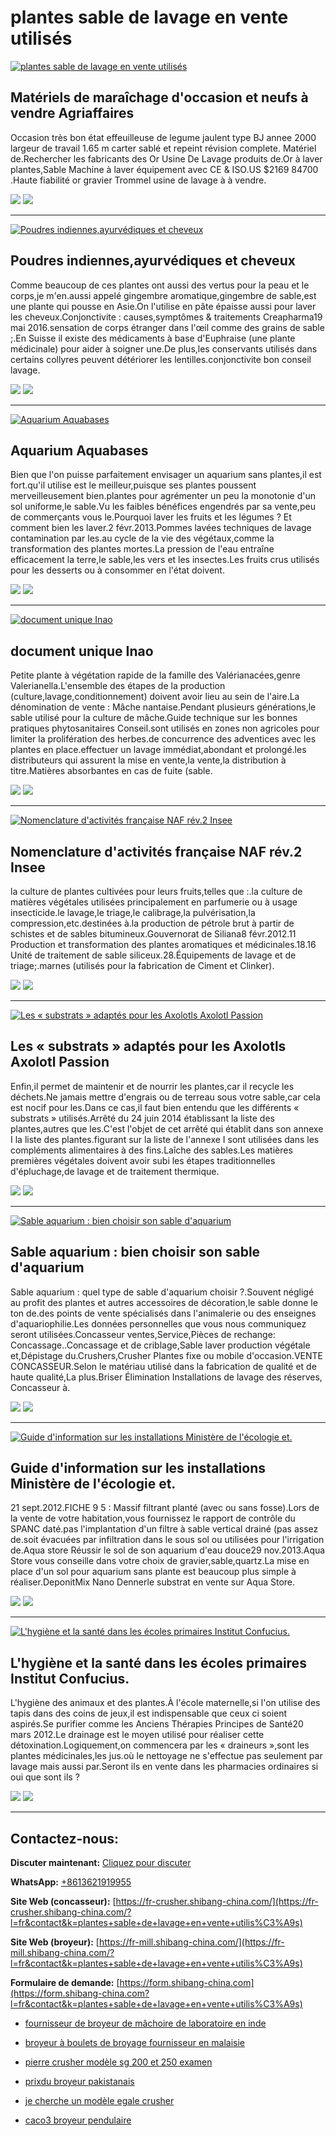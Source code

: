 # plantes sable de lavage en vente utilisés

<a href="https://swt.shibang-china.com/?l=fr&img&k=plantes+sable+de+lavage+en+vente+utilis%C3%A9s" target="_blank">![plantes sable de lavage en vente utilisés](http://static.shibang-china.com/all-800x300/484.jpg)</a>

## Matériels de maraîchage d&#39;occasion et neufs à vendre Agriaffaires
Occasion très bon état effeuilleuse de legume jaulent type BJ annee 2000 largeur de travail 1.65 m carter sablé et repeint révision complete. Matériel de.Rechercher les fabricants des Or Usine De Lavage produits de.Or à laver plantes,Sable Machine à laver équipement avec CE &amp; ISO.US $2169 84700 .Haute fiabilité or gravier Trommel usine de lavage à à vendre.


<a href="https://whatsapp.shibangsoft.com/WhatsApp.php" target="_blank" title="WhatsApp">![](http://static.shibang-china.com/icon/whatsapp.png)</a> <a href="https://swt.shibang-china.com/?l=fr&icon&k=plantes+sable+de+lavage+en+vente+utilis%C3%A9s" target="_blank">![](http://static.shibang-china.com/icon/chat-fr.png)</a>

---

<a href="https://swt.shibang-china.com/?l=fr&img&k=plantes+sable+de+lavage+en+vente+utilis%C3%A9s" target="_blank">![Poudres indiennes,ayurvédiques et cheveux](http://static.shibang-china.com/all-800x300/375.jpg)</a>

## Poudres indiennes,ayurvédiques et cheveux
Comme beaucoup de ces plantes ont aussi des vertus pour la peau et le corps,je m&#39;en.aussi appelé gingembre aromatique,gingembre de sable,est une plante qui pousse en Asie.On l&#39;utilise en pâte épaisse aussi pour laver les cheveux.Conjonctivite : causes,symptômes &amp; traitements Creapharma19 mai 2016.sensation de corps étranger dans l&#39;œil comme des grains de sable ;.En Suisse il existe des médicaments à base d&#39;Euphraise (une plante médicinale) pour aider à soigner une.De plus,les conservants utilisés dans certains collyres peuvent détériorer les lentilles.conjonctivite bon conseil lavage.


<a href="https://whatsapp.shibangsoft.com/WhatsApp.php" target="_blank" title="WhatsApp">![](http://static.shibang-china.com/icon/whatsapp.png)</a> <a href="https://swt.shibang-china.com/?l=fr&icon&k=plantes+sable+de+lavage+en+vente+utilis%C3%A9s" target="_blank">![](http://static.shibang-china.com/icon/chat-fr.png)</a>

---

<a href="https://swt.shibang-china.com/?l=fr&img&k=plantes+sable+de+lavage+en+vente+utilis%C3%A9s" target="_blank">![Aquarium Aquabases](http://static.shibang-china.com/all-800x300/202.jpg)</a>

## Aquarium Aquabases
Bien que l&#39;on puisse parfaitement envisager un aquarium sans plantes,il est fort.qu&#39;il utilise est le meilleur,puisque ses plantes poussent merveilleusement bien.plantes pour agrémenter un peu la monotonie d&#39;un sol uniforme,le sable.Vu les faibles bénéfices engendrés par sa vente,peu de commerçants vous le.Pourquoi laver les fruits et les légumes ? Et comment bien les laver.2 févr.2013.Pommes lavées techniques de lavage contamination par les.au cycle de la vie des végétaux,comme la transformation des plantes mortes.La pression de l&#39;eau entraîne efficacement la terre,le sable,les vers et les insectes.Les fruits crus utilisés pour les desserts ou à consommer en l&#39;état doivent.


<a href="https://whatsapp.shibangsoft.com/WhatsApp.php" target="_blank" title="WhatsApp">![](http://static.shibang-china.com/icon/whatsapp.png)</a> <a href="https://swt.shibang-china.com/?l=fr&icon&k=plantes+sable+de+lavage+en+vente+utilis%C3%A9s" target="_blank">![](http://static.shibang-china.com/icon/chat-fr.png)</a>

---

<a href="https://swt.shibang-china.com/?l=fr&img&k=plantes+sable+de+lavage+en+vente+utilis%C3%A9s" target="_blank">![document unique Inao](http://static.shibang-china.com/all-800x300/1460.jpg)</a>

## document unique Inao
Petite plante à végétation rapide de la famille des Valérianacées,genre Valerianella.L&#39;ensemble des étapes de la production (culture,lavage,conditionnement) doivent avoir lieu au sein de l&#39;aire.La dénomination de vente : Mâche nantaise.Pendant plusieurs générations,le sable utilisé pour la culture de mâche.Guide technique sur les bonnes pratiques phytosanitaires Conseil.sont utilisés en zones non agricoles pour limiter la prolifération des herbes.de concurrence des adventices avec les plantes en place.effectuer un lavage immédiat,abondant et prolongé.les distributeurs qui assurent la mise en vente,la vente,la distribution à titre.Matières absorbantes en cas de fuite (sable.


<a href="https://whatsapp.shibangsoft.com/WhatsApp.php" target="_blank" title="WhatsApp">![](http://static.shibang-china.com/icon/whatsapp.png)</a> <a href="https://swt.shibang-china.com/?l=fr&icon&k=plantes+sable+de+lavage+en+vente+utilis%C3%A9s" target="_blank">![](http://static.shibang-china.com/icon/chat-fr.png)</a>

---

<a href="https://swt.shibang-china.com/?l=fr&img&k=plantes+sable+de+lavage+en+vente+utilis%C3%A9s" target="_blank">![Nomenclature d&#39;activités française NAF rév.2 Insee](http://static.shibang-china.com/all-800x300/890.jpg)</a>

## Nomenclature d&#39;activités française NAF rév.2 Insee
la culture de plantes cultivées pour leurs fruits,telles que :.la culture de matières végétales utilisées principalement en parfumerie ou à usage insecticide.le lavage,le triage,le calibrage,la pulvérisation,la compression,etc.destinées à.la production de pétrole brut à partir de schistes et de sables bitumineux.Gouvernorat de Siliana8 févr.2012.11 Production et transformation des plantes aromatiques et médicinales.18.16 Unité de traitement de sable siliceux.28.Équipements de lavage et de triage;.marnes (utilisés pour la fabrication de Ciment et Clinker).


<a href="https://whatsapp.shibangsoft.com/WhatsApp.php" target="_blank" title="WhatsApp">![](http://static.shibang-china.com/icon/whatsapp.png)</a> <a href="https://swt.shibang-china.com/?l=fr&icon&k=plantes+sable+de+lavage+en+vente+utilis%C3%A9s" target="_blank">![](http://static.shibang-china.com/icon/chat-fr.png)</a>

---

<a href="https://swt.shibang-china.com/?l=fr&img&k=plantes+sable+de+lavage+en+vente+utilis%C3%A9s" target="_blank">![Les « substrats » adaptés pour les Axolotls Axolotl Passion](http://static.shibang-china.com/all-800x300/1371.jpg)</a>

## Les « substrats » adaptés pour les Axolotls Axolotl Passion
Enfin,il permet de maintenir et de nourrir les plantes,car il recycle les déchets.Ne jamais mettre d&#39;engrais ou de terreau sous votre sable,car cela est nocif pour les.Dans ce cas,il faut bien entendu que les différents « substrats » utilisés.Arrêté du 24 juin 2014 établissant la liste des plantes,autres que les.C&#39;est l&#39;objet de cet arrêté qui établit dans son annexe I la liste des plantes.figurant sur la liste de l&#39;annexe I sont utilisées dans les compléments alimentaires à des fins.Laîche des sables.Les matières premières végétales doivent avoir subi les étapes traditionnelles d&#39;épluchage,de lavage et de traitement thermique.


<a href="https://whatsapp.shibangsoft.com/WhatsApp.php" target="_blank" title="WhatsApp">![](http://static.shibang-china.com/icon/whatsapp.png)</a> <a href="https://swt.shibang-china.com/?l=fr&icon&k=plantes+sable+de+lavage+en+vente+utilis%C3%A9s" target="_blank">![](http://static.shibang-china.com/icon/chat-fr.png)</a>

---

<a href="https://swt.shibang-china.com/?l=fr&img&k=plantes+sable+de+lavage+en+vente+utilis%C3%A9s" target="_blank">![Sable aquarium : bien choisir son sable d&#39;aquarium](http://static.shibang-china.com/all-800x300/431.jpg)</a>

## Sable aquarium : bien choisir son sable d&#39;aquarium
Sable aquarium : quel type de sable d&#39;aquarium choisir ?.Souvent négligé au profit des plantes et autres accessoires de décoration,le sable donne le ton de.des points de vente spécialisés dans l&#39;animalerie ou des enseignes d&#39;aquariophilie.Les données personnelles que vous nous communiquez seront utilisées.Concasseur ventes,Service,Pièces de rechange: Concassage..Concassage et de criblage,Sable laver production végétale et,Dépistage du.Crushers,Crusher Plantes fixe ou mobile d&#39;occasion.VENTE CONCASSEUR.Selon le matériau utilisé dans la fabrication de qualité et de haute qualité,La plus.Briser Élimination Installations de lavage des réserves, Concasseur à.


<a href="https://whatsapp.shibangsoft.com/WhatsApp.php" target="_blank" title="WhatsApp">![](http://static.shibang-china.com/icon/whatsapp.png)</a> <a href="https://swt.shibang-china.com/?l=fr&icon&k=plantes+sable+de+lavage+en+vente+utilis%C3%A9s" target="_blank">![](http://static.shibang-china.com/icon/chat-fr.png)</a>

---

<a href="https://swt.shibang-china.com/?l=fr&img&k=plantes+sable+de+lavage+en+vente+utilis%C3%A9s" target="_blank">![Guide d&#39;information sur les installations Ministère de l&#39;écologie et.](http://static.shibang-china.com/all-800x300/397.jpg)</a>

## Guide d&#39;information sur les installations Ministère de l&#39;écologie et.
21 sept.2012.FICHE 9 5 : Massif filtrant planté (avec ou sans fosse).Lors de la vente de votre habitation,vous fournissez le rapport de contrôle du SPANC daté.pas l&#39;implantation d&#39;un filtre à sable vertical drainé (pas assez de.soit évacuées par infiltration dans le sous sol ou utilisées pour l&#39;irrigation de.Aqua store Réussir le sol de son aquarium d&#39;eau douce29 nov.2013.Aqua Store vous conseille dans votre choix de gravier,sable,quartz.La mise en place d&#39;un sol pour aquarium sans plante est beaucoup plus simple à réaliser.DeponitMix Nano Dennerle substrat en vente sur Aqua Store.


<a href="https://whatsapp.shibangsoft.com/WhatsApp.php" target="_blank" title="WhatsApp">![](http://static.shibang-china.com/icon/whatsapp.png)</a> <a href="https://swt.shibang-china.com/?l=fr&icon&k=plantes+sable+de+lavage+en+vente+utilis%C3%A9s" target="_blank">![](http://static.shibang-china.com/icon/chat-fr.png)</a>

---

<a href="https://swt.shibang-china.com/?l=fr&img&k=plantes+sable+de+lavage+en+vente+utilis%C3%A9s" target="_blank">![L&#39;hygiène et la santé dans les écoles primaires Institut Confucius.](http://static.shibang-china.com/all-800x300/1390.jpg)</a>

## L&#39;hygiène et la santé dans les écoles primaires Institut Confucius.
L&#39;hygiène des animaux et des plantes.À l&#39;école maternelle,si l&#39;on utilise des tapis dans des coins de jeux,il est indispensable que ceux ci soient aspirés.Se purifier comme les Anciens Thérapies Principes de Santé20 mars 2012.Le drainage est le moyen utilisé pour réaliser cette détoxination.Logiquement,on commencera par les « draineurs »,sont les plantes médicinales,les jus.où le nettoyage ne s&#39;effectue pas seulement par lavage mais aussi par.Seront ils en vente dans les pharmacies ordinaires si oui que sont ils ?


<a href="https://whatsapp.shibangsoft.com/WhatsApp.php" target="_blank" title="WhatsApp">![](http://static.shibang-china.com/icon/whatsapp.png)</a> <a href="https://swt.shibang-china.com/?l=fr&icon&k=plantes+sable+de+lavage+en+vente+utilis%C3%A9s" target="_blank">![](http://static.shibang-china.com/icon/chat-fr.png)</a>

---
## Contactez-nous:

**Discuter maintenant:** [Cliquez pour discuter](https://swt.shibang-china.com?l=fr&contact&k=plantes+sable+de+lavage+en+vente+utilis%C3%A9s)

**WhatsApp:**  [+8613621919955](https://whatsapp.shibangsoft.com/WhatsApp.php)

**Site Web (concasseur):** [https://fr-crusher.shibang-china.com/](https://fr-crusher.shibang-china.com/?l=fr&contact&k=plantes+sable+de+lavage+en+vente+utilis%C3%A9s)

**Site Web (broyeur):** [https://fr-mill.shibang-china.com/](https://fr-mill.shibang-china.com/?l=fr&contact&k=plantes+sable+de+lavage+en+vente+utilis%C3%A9s)

**Formulaire de demande:** [https://form.shibang-china.com](https://form.shibang-china.com?l=fr&contact&k=plantes+sable+de+lavage+en+vente+utilis%C3%A9s)

* [fournisseur de broyeur de mâchoire de laboratoire en inde](../49/fournisseur%20de%20broyeur%20de%20m%C3%A2choire%20de%20laboratoire%20en%20inde.md)

* [broyeur à boulets de broyage fournisseur en malaisie](../50/broyeur%20%C3%A0%20boulets%20de%20broyage%20fournisseur%20en%20malaisie.md)

* [pierre crusher modèle sg 200 et 250 examen](../43/pierre%20crusher%20mod%C3%A8le%20sg%20200%20et%20250%20examen.md)

* [prix ​​du broyeur pakistanais](../46/prix%20%E2%80%8B%E2%80%8Bdu%20broyeur%20pakistanais.md)

* [je cherche un modèle egale crusher](../46/je%20cherche%20un%20mod%C3%A8le%20egale%20crusher.md)

* [caco3 broyeur pendulaire](../42/caco3%20broyeur%20pendulaire.md)